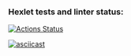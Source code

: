 ### Hexlet tests and linter status:
[![Actions Status](https://github.com/Agrarox666/python-project-50/workflows/hexlet-check/badge.svg)](https://github.com/Agrarox666/python-project-50/actions)

[![asciicast](https://asciinema.org/a/DRYXbONtSJODDWQtg0ULygbyK.svg)](https://asciinema.org/a/DRYXbONtSJODDWQtg0ULygbyK)
